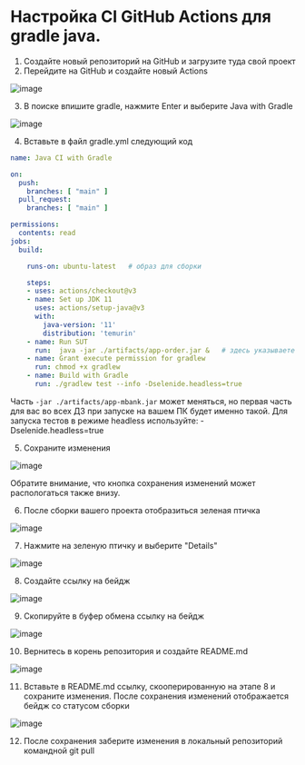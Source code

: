 # Настройка CI GitHub Actions для gradle java.

1.	Создайте новый репозиторий на GitHub и загрузите туда свой проект
2.	Перейдите на GitHub и создайте новый Actions

![image](https://user-images.githubusercontent.com/113560499/226146345-54f4595d-ebd7-44ba-b8b1-5df8abd37075.png)

3. В поиске впишите gradle, нажмите Enter и выберите Java with Gradle

![image](https://user-images.githubusercontent.com/113560499/226146514-b1517e94-1687-455c-8b08-e080b340d52f.png)

4.	Вставьте в файл gradle.yml следующий код

```.yml
name: Java CI with Gradle

on:
  push:
    branches: [ "main" ]
  pull_request:
    branches: [ "main" ]

permissions:
  contents: read
jobs:
  build:

    runs-on: ubuntu-latest   # образ для сборки

    steps:
    - uses: actions/checkout@v3
    - name: Set up JDK 11
      uses: actions/setup-java@v3
      with:
        java-version: '11'
        distribution: 'temurin'
    - name: Run SUT
      run:  java -jar ./artifacts/app-order.jar &   # здесь указываете свой джарник
    - name: Grant execute permission for gradlew
      run: chmod +x gradlew
    - name: Build with Gradle
      run: ./gradlew test --info -Dselenide.headless=true
```

Часть `-jar ./artifacts/app-mbank.jar` может меняться, но первая часть для вас во всех ДЗ при запуске на вашем ПК будет именно такой.
Для запуска тестов в режиме headless используйте: -Dselenide.headless=true

5.	Сохраните изменения

![image](https://user-images.githubusercontent.com/113560499/226146900-46e290d4-bf76-4fcc-8bbc-9d3fa5f30154.png)

Обратите внимание, что кнопка сохранения изменений может распологаться также внизу.

6.	После сборки вашего проекта отобразиться зеленая птичка

![image](https://user-images.githubusercontent.com/113560499/226147728-e895609a-5421-44e9-8281-5ded24cd018f.png)

7.	Нажмите на зеленую птичку и выберите "Details"

![image](https://user-images.githubusercontent.com/113560499/226147760-624c2af7-990e-41fe-a649-a1b169c0eaf5.png)

8.	Создайте ссылку на бейдж

![image](https://user-images.githubusercontent.com/113560499/226147787-414db8c7-009c-4091-9b1e-dc9693390d30.png)

9.	Скопируйте в буфер обмена ссылку на бейдж

![image](https://user-images.githubusercontent.com/113560499/226147866-5c701fb3-47cc-46d6-ad15-b382bdaf520d.png)

10.	Вернитесь в корень репозитория и создайте README.md

![image](https://user-images.githubusercontent.com/113560499/226147924-c7e9b247-1413-4486-9733-a13c9b7d8ec3.png)

11. Вставьте в README.md ссылку, скооперированную на этапе 8 и сохраните изменения. После сохранения изменений отображается бейдж со статусом сборки

![image](https://user-images.githubusercontent.com/113560499/226147981-67cb745b-ef0f-4493-b2d9-6d2e27dae3bd.png)

12.	После сохранения заберите изменения в локальный репозиторий командной git pull
